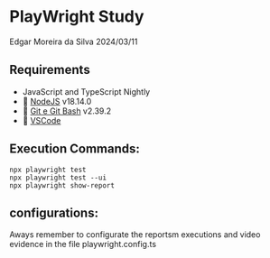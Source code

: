 # PlayWright Study
Edgar Moreira da Silva
2024/03/11

## Requirements

- JavaScript and TypeScript Nightly
- 🔗 [NodeJS](https://nodejs.org/en/download) v18.14.0
- 🔗 [Git e Git Bash](https://git-scm.com/downloads) v2.39.2 
- 🔗 [VSCode](https://code.visualstudio.com/)


## Execution Commands:
```
npx playwright test
npx playwright test --ui
npx playwright show-report
```

## configurations:
Aways remember to configurate the reportsm executions and video evidence in the file playwright.config.ts
